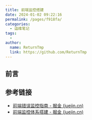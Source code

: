 ```yaml
---
title: 前端监控搭建
date: 2024-01-02 09:22:16
permalink: /pages/f918fa/
categories:
  - 运维笔记
tags:
  - 
author: 
  name: ReturnTmp
  link: https://github.com/ReturnTmp
---
```


## 前言


## 参考链接

- [前端错误监控指南 - 掘金 (juejin.cn)](https://juejin.cn/post/6844904122844446733)
- [前端监控体系搭建 - 掘金 (juejin.cn)](https://juejin.cn/post/7078512301665419295)

